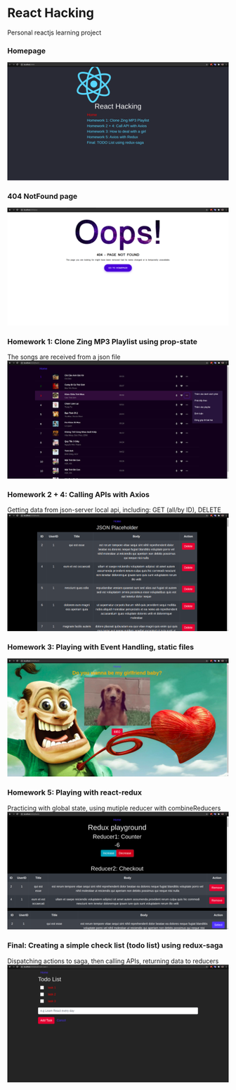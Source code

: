 # React Hacking
Personal reactjs learning project

### Homepage
![](public/home.png)
### 404 NotFound page
![](public/404.png)
### Homework 1: Clone Zing MP3 Playlist using prop-state
The songs are received from a json file
![](public/homework1.png)
### Homework 2 + 4: Calling APIs with Axios
Getting data from json-server local api, including: GET (all/by ID), DELETE
![](public/homework2.png)
### Homework 3: Playing with Event Handling, static files
![](public/homework3.png)
### Homework 5: Playing with react-redux
Practicing with global state, using mutiple reducer with combineReducers
![](public/homework5.png)
### Final: Creating a simple check list (todo list) using redux-saga
Dispatching actions to saga, then calling APIs, returning data to reducers
![](public/final.png)